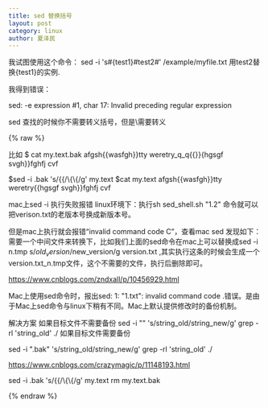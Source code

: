 ```yaml
---
title: sed 替换括号
layout: post
category: linux
author: 夏泽民
---
```

我试图使用这个命令：
sed -i 's#\{test1\}#test2#' /example/myfile.txt
用test2替换{test1}的实例.

我得到错误：

sed: -e expression #1, char 17: Invalid preceding regular expression

sed 查找的时候你不需要转义括号，但是\需要转义
<!-- more -->

{% raw %}

比如
$ cat my.text.bak
afgsh{{wasfgh}}tty
weretry_q_q{{}}{hgsgf
svgh}}fghfj
cvf

$sed -i .bak 's/{{/\\{\\{/g' my.text
$cat my.text
afgsh\{\{wasfgh}}tty
weretry\{\{hgsgf
svgh}}fghfj
cvf

mac上sed -i 执行失败报错
linux环境下：执行sh sed_shell.sh "1.2" 命令就可以把verison.txt的老版本号换成新版本号。

但是mac上执行就会报错“invalid command code C”，查看mac sed 发现如下：
需要一个中间文件来转换下，比如我们上面的sed命令在mac上可以替换成sed -i  n.tmp s/$old_version/$new_version/g version.txt  ,其实执行这条的时候会生成一个version.txt_n.tmp文件，这个不需要的文件，执行后删除即可。

https://www.cnblogs.com/zndxall/p/10456929.html

Mac上使用sed命令时，报出sed: 1: "1.txt": invalid command code .错误。是由于Mac上sed命令与linux下稍有不同。Mac上默认提供修改时的备份机制。

解决方案
如果目标文件不需要备份
sed -i "" 's/string_old/string_new/g' grep -rl 'string_old' ./
如果目标文件需要备份

sed -i ".bak" 's/string_old/string_new/g' grep -rl 'string_old' ./

https://www.cnblogs.com/crazymagic/p/11148193.html


 sed -i .bak 's/{{/\\{\\{/g' my.text
 rm my.text.bak

{% endraw %}
